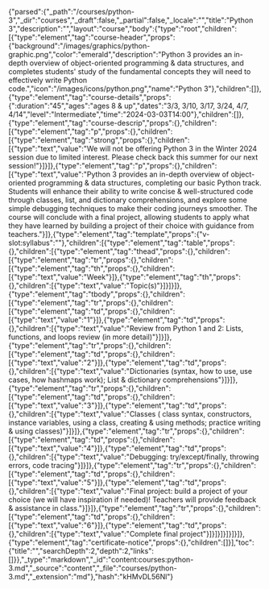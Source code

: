 {"parsed":{"_path":"/courses/python-3","_dir":"courses","_draft":false,"_partial":false,"_locale":"","title":"Python 3","description":"","layout":"course","body":{"type":"root","children":[{"type":"element","tag":"course-header","props":{"background":"/images/graphics/python-graphic.png","color":"emerald","description":"Python 3 provides an in-depth overview of object-oriented programming & data structures, and completes students' study of the fundamental concepts they will need to effectively write Python code.","icon":"/images/icons/python.png","name":"Python 3"},"children":[]},{"type":"element","tag":"course-details","props":{":duration":"45","ages":"ages 8 & up","dates":"3/3, 3/10, 3/17, 3/24, 4/7, 4/14","level":"Intermediate","time":"2024-03-03T14:00"},"children":[]},{"type":"element","tag":"course-descrip","props":{},"children":[{"type":"element","tag":"p","props":{},"children":[{"type":"element","tag":"strong","props":{},"children":[{"type":"text","value":"We will not be offering Python 3 in the Winter 2024 session due to limited interest. Please check back this summer for our next session!"}]}]},{"type":"element","tag":"p","props":{},"children":[{"type":"text","value":"Python 3 provides an in-depth overview of object-oriented programming & data structures, completing our basic Python track. Students will enhance their ability to write concise & well-structured code through classes, list, and dictionary comprehensions, and explore some simple debugging techniques to make their coding journeys smoother. The course will conclude with a final project, allowing students to apply what they have learned by building a project of their choice with guidance from teachers."}]},{"type":"element","tag":"template","props":{"v-slot:syllabus":""},"children":[{"type":"element","tag":"table","props":{},"children":[{"type":"element","tag":"thead","props":{},"children":[{"type":"element","tag":"tr","props":{},"children":[{"type":"element","tag":"th","props":{},"children":[{"type":"text","value":"Week"}]},{"type":"element","tag":"th","props":{},"children":[{"type":"text","value":"Topic(s)"}]}]}]},{"type":"element","tag":"tbody","props":{},"children":[{"type":"element","tag":"tr","props":{},"children":[{"type":"element","tag":"td","props":{},"children":[{"type":"text","value":"1"}]},{"type":"element","tag":"td","props":{},"children":[{"type":"text","value":"Review from Python 1 and 2:  Lists, functions, and loops review (in more detail)"}]}]},{"type":"element","tag":"tr","props":{},"children":[{"type":"element","tag":"td","props":{},"children":[{"type":"text","value":"2"}]},{"type":"element","tag":"td","props":{},"children":[{"type":"text","value":"Dictionaries  (syntax,  how to use, use cases, how hashmaps work);  List & dictionary comprehensions"}]}]},{"type":"element","tag":"tr","props":{},"children":[{"type":"element","tag":"td","props":{},"children":[{"type":"text","value":"3"}]},{"type":"element","tag":"td","props":{},"children":[{"type":"text","value":"Classes  ( class syntax, constructors, instance variables, using a class, creating & using methods; practice writing & using classes)"}]}]},{"type":"element","tag":"tr","props":{},"children":[{"type":"element","tag":"td","props":{},"children":[{"type":"text","value":"4"}]},{"type":"element","tag":"td","props":{},"children":[{"type":"text","value":"Debugging:  try/except/finally, throwing errors, code tracing"}]}]},{"type":"element","tag":"tr","props":{},"children":[{"type":"element","tag":"td","props":{},"children":[{"type":"text","value":"5"}]},{"type":"element","tag":"td","props":{},"children":[{"type":"text","value":"Final project: build a project of your choice (we will have inspiration if needed)! Teachers will provide feedback & assistance in class."}]}]},{"type":"element","tag":"tr","props":{},"children":[{"type":"element","tag":"td","props":{},"children":[{"type":"text","value":"6"}]},{"type":"element","tag":"td","props":{},"children":[{"type":"text","value":"Complete final project"}]}]}]}]}]}]},{"type":"element","tag":"certificate-notice","props":{},"children":[]}],"toc":{"title":"","searchDepth":2,"depth":2,"links":[]}},"_type":"markdown","_id":"content:courses:python-3.md","_source":"content","_file":"courses/python-3.md","_extension":"md"},"hash":"kHMvDL56Nl"}